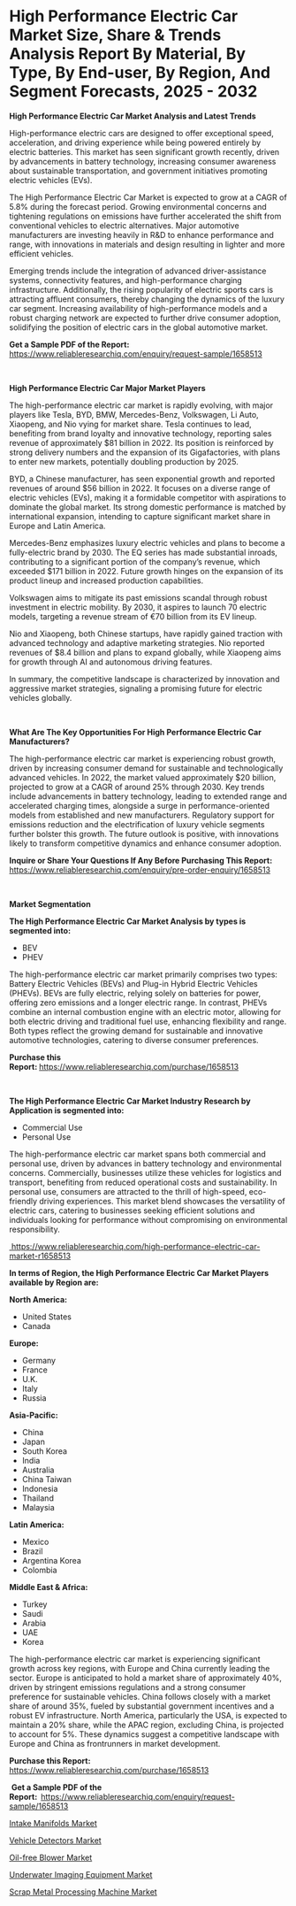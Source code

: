 <p><h1>High Performance Electric Car Market Size, Share & Trends Analysis Report By Material, By Type, By End-user, By Region, And Segment Forecasts, 2025 - 2032</h1></p><p><strong>High Performance Electric Car Market Analysis and Latest Trends</strong></p>
<p><p>High-performance electric cars are designed to offer exceptional speed, acceleration, and driving experience while being powered entirely by electric batteries. This market has seen significant growth recently, driven by advancements in battery technology, increasing consumer awareness about sustainable transportation, and government initiatives promoting electric vehicles (EVs). </p><p>The High Performance Electric Car Market is expected to grow at a CAGR of 5.8% during the forecast period. Growing environmental concerns and tightening regulations on emissions have further accelerated the shift from conventional vehicles to electric alternatives. Major automotive manufacturers are investing heavily in R&D to enhance performance and range, with innovations in materials and design resulting in lighter and more efficient vehicles. </p><p>Emerging trends include the integration of advanced driver-assistance systems, connectivity features, and high-performance charging infrastructure. Additionally, the rising popularity of electric sports cars is attracting affluent consumers, thereby changing the dynamics of the luxury car segment. Increasing availability of high-performance models and a robust charging network are expected to further drive consumer adoption, solidifying the position of electric cars in the global automotive market.</p></p>
<p><strong>Get a Sample PDF of the Report:&nbsp;</strong> <a href="https://www.reliableresearchiq.com/enquiry/request-sample/1658513?utm_campaign=1159&utm_medium=2&utm_source=Github&utm_content=ia&utm_term=30032025&utm_id=high-performance-electric-car">https://www.reliableresearchiq.com/enquiry/request-sample/1658513</a></p>
<p>&nbsp;</p>
<p><strong>High Performance Electric Car Major Market Players</strong></p>
<p><p>The high-performance electric car market is rapidly evolving, with major players like Tesla, BYD, BMW, Mercedes-Benz, Volkswagen, Li Auto, Xiaopeng, and Nio vying for market share. Tesla continues to lead, benefiting from brand loyalty and innovative technology, reporting sales revenue of approximately $81 billion in 2022. Its position is reinforced by strong delivery numbers and the expansion of its Gigafactories, with plans to enter new markets, potentially doubling production by 2025.</p><p>BYD, a Chinese manufacturer, has seen exponential growth and reported revenues of around $56 billion in 2022. It focuses on a diverse range of electric vehicles (EVs), making it a formidable competitor with aspirations to dominate the global market. Its strong domestic performance is matched by international expansion, intending to capture significant market share in Europe and Latin America.</p><p>Mercedes-Benz emphasizes luxury electric vehicles and plans to become a fully-electric brand by 2030. The EQ series has made substantial inroads, contributing to a significant portion of the company’s revenue, which exceeded $171 billion in 2022. Future growth hinges on the expansion of its product lineup and increased production capabilities.</p><p>Volkswagen aims to mitigate its past emissions scandal through robust investment in electric mobility. By 2030, it aspires to launch 70 electric models, targeting a revenue stream of €70 billion from its EV lineup.</p><p>Nio and Xiaopeng, both Chinese startups, have rapidly gained traction with advanced technology and adaptive marketing strategies. Nio reported revenues of $8.4 billion and plans to expand globally, while Xiaopeng aims for growth through AI and autonomous driving features.</p><p>In summary, the competitive landscape is characterized by innovation and aggressive market strategies, signaling a promising future for electric vehicles globally.</p></p>
<p>&nbsp;</p>
<p><strong>What Are The Key Opportunities For High Performance Electric Car Manufacturers?</strong></p>
<p><p>The high-performance electric car market is experiencing robust growth, driven by increasing consumer demand for sustainable and technologically advanced vehicles. In 2022, the market valued approximately $20 billion, projected to grow at a CAGR of around 25% through 2030. Key trends include advancements in battery technology, leading to extended range and accelerated charging times, alongside a surge in performance-oriented models from established and new manufacturers. Regulatory support for emissions reduction and the electrification of luxury vehicle segments further bolster this growth. The future outlook is positive, with innovations likely to transform competitive dynamics and enhance consumer adoption.</p></p>
<p><strong>Inquire or Share Your Questions If Any Before Purchasing This Report:</strong> <a href="https://www.reliableresearchiq.com/enquiry/pre-order-enquiry/1658513?utm_campaign=1159&utm_medium=2&utm_source=Github&utm_content=ia&utm_term=30032025&utm_id=high-performance-electric-car">https://www.reliableresearchiq.com/enquiry/pre-order-enquiry/1658513</a></p>
<p>&nbsp;</p>
<p><strong>Market Segmentation</strong></p>
<p><strong>The High Performance Electric Car Market Analysis by types is segmented into:</strong></p>
<p><ul><li>BEV</li><li>PHEV</li></ul></p>
<p><p>The high-performance electric car market primarily comprises two types: Battery Electric Vehicles (BEVs) and Plug-in Hybrid Electric Vehicles (PHEVs). BEVs are fully electric, relying solely on batteries for power, offering zero emissions and a longer electric range. In contrast, PHEVs combine an internal combustion engine with an electric motor, allowing for both electric driving and traditional fuel use, enhancing flexibility and range. Both types reflect the growing demand for sustainable and innovative automotive technologies, catering to diverse consumer preferences.</p></p>
<p><strong>Purchase this Report:&nbsp;</strong><a href="https://www.reliableresearchiq.com/purchase/1658513?utm_campaign=1159&utm_medium=2&utm_source=Github&utm_content=ia&utm_term=30032025&utm_id=high-performance-electric-car">https://www.reliableresearchiq.com/purchase/1658513</a></p>
<p>&nbsp;</p>
<p><strong>The High Performance Electric Car Market Industry Research by Application is segmented into:</strong></p>
<p><ul><li>Commercial Use</li><li>Personal Use</li></ul></p>
<p><p>The high-performance electric car market spans both commercial and personal use, driven by advances in battery technology and environmental concerns. Commercially, businesses utilize these vehicles for logistics and transport, benefiting from reduced operational costs and sustainability. In personal use, consumers are attracted to the thrill of high-speed, eco-friendly driving experiences. This market blend showcases the versatility of electric cars, catering to businesses seeking efficient solutions and individuals looking for performance without compromising on environmental responsibility.</p></p>
<p><a href="https://www.reliableresearchiq.com/high-performance-electric-car-market-r1658513?utm_campaign=1159&utm_medium=2&utm_source=Github&utm_content=ia&utm_term=30032025&utm_id=high-performance-electric-car">&nbsp;https://www.reliableresearchiq.com/high-performance-electric-car-market-r1658513</a></p>
<p><strong>In terms of Region, the High Performance Electric Car Market Players available by Region are:</strong></p>
<p>
    <p> <strong> North America: </strong>
        <ul>
            <li>United States</li>
            <li>Canada</li>
        </ul>
        </p> 
    <p> <strong> Europe: </strong>
        <ul>
            <li>Germany</li>
            <li>France</li>
            <li>U.K.</li>
            <li>Italy</li>
            <li>Russia</li>
        </ul>
        </p> 
    <p> <strong> Asia-Pacific: </strong>
        <ul>
            <li>China</li>
            <li>Japan</li>
            <li>South Korea</li>
            <li>India</li>
            <li>Australia</li>
            <li>China Taiwan</li>
            <li>Indonesia</li>
            <li>Thailand</li>
            <li>Malaysia</li>
        </ul>
        </p> 
    <p> <strong> Latin America: </strong>
        <ul>
            <li>Mexico</li>
            <li>Brazil</li>
            <li>Argentina Korea</li>
            <li>Colombia</li>
        </ul>
        </p> 
    <p> <strong> Middle East & Africa: </strong>
        <ul>
            <li>Turkey</li>
            <li>Saudi</li>
            <li>Arabia</li>
            <li>UAE</li>
            <li>Korea</li>
        </ul>
    </p>
    </p>
<p><p>The high-performance electric car market is experiencing significant growth across key regions, with Europe and China currently leading the sector. Europe is anticipated to hold a market share of approximately 40%, driven by stringent emissions regulations and a strong consumer preference for sustainable vehicles. China follows closely with a market share of around 35%, fueled by substantial government incentives and a robust EV infrastructure. North America, particularly the USA, is expected to maintain a 20% share, while the APAC region, excluding China, is projected to account for 5%. These dynamics suggest a competitive landscape with Europe and China as frontrunners in market development.</p></p>
<p><strong>Purchase this Report: </strong><a href="https://www.reliableresearchiq.com/purchase/1658513?utm_campaign=1159&utm_medium=2&utm_source=Github&utm_content=ia&utm_term=30032025&utm_id=high-performance-electric-car">https://www.reliableresearchiq.com/purchase/1658513</a></p>
<p>&nbsp;<strong>Get a Sample PDF of the Report:&nbsp;&nbsp;</strong><a href="https://www.reliableresearchiq.com/enquiry/request-sample/1658513?utm_campaign=1159&utm_medium=2&utm_source=Github&utm_content=ia&utm_term=30032025&utm_id=high-performance-electric-car">https://www.reliableresearchiq.com/enquiry/request-sample/1658513</a></p>
<p><strong></strong></p>
<p><p><a href="https://github.com/tamerlgwilt/Market-Research-Report-List-1/blob/main/intake-manifolds-market.md?utm_campaign=1159&utm_medium=2&utm_source=Github&utm_content=ia&utm_term=30032025&utm_id=high-performance-electric-car">Intake Manifolds Market</a></p><p><a href="https://github.com/rwanjamiul/Market-Research-Report-List-1/blob/main/vehicle-detectors-market.md?utm_campaign=1159&utm_medium=2&utm_source=Github&utm_content=ia&utm_term=30032025&utm_id=high-performance-electric-car">Vehicle Detectors Market</a></p><p><a href="https://www.linkedin.com/pulse/comprehensive-analysis-oil-free-blower-market-growth-study-projected-lxbxc?utm_campaign=1159&utm_medium=2&utm_source=Github&utm_content=ia&utm_term=30032025&utm_id=high-performance-electric-car">Oil-free Blower Market</a></p><p><a href="https://www.linkedin.com/pulse/underwater-imaging-equipment-market-analysis-major-challenges-istwc?utm_campaign=1159&utm_medium=2&utm_source=Github&utm_content=ia&utm_term=30032025&utm_id=high-performance-electric-car">Underwater Imaging Equipment Market</a></p><p><a href="https://www.linkedin.com/pulse/future-outlook-scrap-metal-processing-machine-market-2025-yh6nc?utm_campaign=1159&utm_medium=2&utm_source=Github&utm_content=ia&utm_term=30032025&utm_id=high-performance-electric-car">Scrap Metal Processing Machine Market</a></p></p>